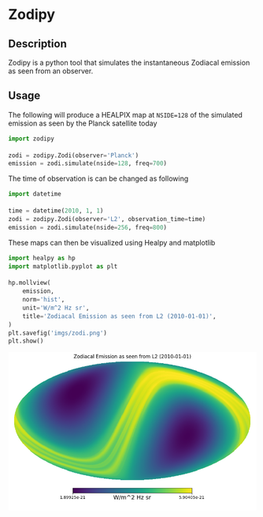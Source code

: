 # Zodipy

## Description
Zodipy is a python tool that simulates the instantaneous Zodiacal emission as seen from an observer.

## Usage
The following will produce a HEALPIX map at `NSIDE=128` of the simulated
emission as seen by the Planck satellite today
```python
import zodipy

zodi = zodipy.Zodi(observer='Planck')
emission = zodi.simulate(nside=128, freq=700)
```

The time of observation is can be changed as following
```python
import datetime

time = datetime(2010, 1, 1)
zodi = zodipy.Zodi(observer='L2', observation_time=time)
emission = zodi.simulate(nside=256, freq=800)
```

These maps can then be visualized using Healpy and matplotlib
```python
import healpy as hp
import matplotlib.pyplot as plt

hp.mollview(
    emission, 
    norm='hist', 
    unit='W/m^2 Hz sr', 
    title='Zodiacal Emission as seen from L2 (2010-01-01)', 
)
plt.savefig('imgs/zodi.png')
plt.show()
```

![plot](imgs/zodi.png)


